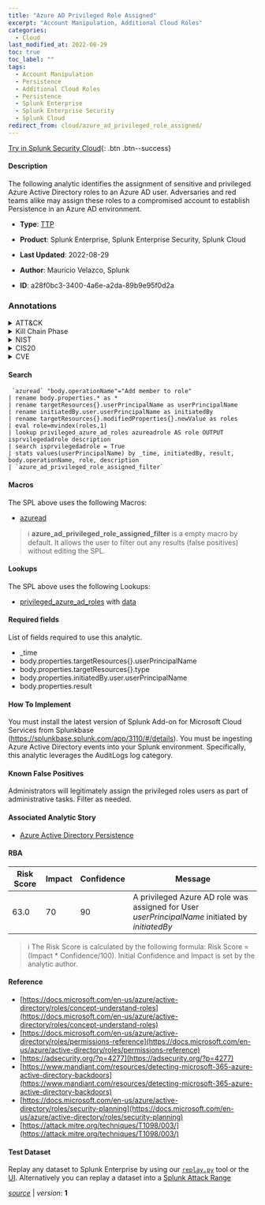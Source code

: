 ```yaml
---
title: "Azure AD Privileged Role Assigned"
excerpt: "Account Manipulation, Additional Cloud Roles"
categories:
  - Cloud
last_modified_at: 2022-08-29
toc: true
toc_label: ""
tags:
  - Account Manipulation
  - Persistence
  - Additional Cloud Roles
  - Persistence
  - Splunk Enterprise
  - Splunk Enterprise Security
  - Splunk Cloud
redirect_from: cloud/azure_ad_privileged_role_assigned/
---
```




[Try in Splunk Security Cloud](https://www.splunk.com/en_us/cyber-security.html){: .btn .btn--success}

#### Description

The following analytic identifies the assignment of sensitive and privileged Azure Active Directory roles to an Azure AD user. Adversaries and red teams alike may assign these roles to a compromised account to establish Persistence in an Azure AD environment.

- **Type**: [TTP](https://github.com/splunk/security_content/wiki/Detection-Analytic-Types)
- **Product**: Splunk Enterprise, Splunk Enterprise Security, Splunk Cloud

- **Last Updated**: 2022-08-29
- **Author**: Mauricio Velazco, Splunk
- **ID**: a28f0bc3-3400-4a6e-a2da-89b9e95f0d2a

### Annotations
<details>
  <summary>ATT&CK</summary>

<div markdown="1">

#### [ATT&CK](https://attack.mitre.org/)

| ID          | Technique   | Tactic         |
| ----------- | ----------- |--------------- |
| [T1098](https://attack.mitre.org/techniques/T1098/) | Account Manipulation | Persistence |

| [T1098.003](https://attack.mitre.org/techniques/T1098/003/) | Additional Cloud Roles | Persistence |

</div>
</details>


<details>
  <summary>Kill Chain Phase</summary>

<div markdown="1">

* Installation


</div>
</details>


<details>
  <summary>NIST</summary>

<div markdown="1">

* DE.CM



</div>
</details>

<details>
  <summary>CIS20</summary>

<div markdown="1">

* CIS 10



</div>
</details>

<details>
  <summary>CVE</summary>

<div markdown="1">


</div>
</details>


#### Search

```
 `azuread` "body.operationName"="Add member to role" 
| rename body.properties.* as * 
| rename targetResources{}.userPrincipalName as userPrincipalName 
| rename initiatedBy.user.userPrincipalName as initiatedBy 
| rename targetResources{}.modifiedProperties{}.newValue as roles 
| eval role=mvindex(roles,1) 
| lookup privileged_azure_ad_roles azureadrole AS role OUTPUT isprvilegedadrole description 
| search isprvilegedadrole = True 
| stats values(userPrincipalName) by _time, initiatedBy, result, body.operationName, role, description 
| `azure_ad_privileged_role_assigned_filter`
```

#### Macros
The SPL above uses the following Macros:
* [azuread](https://github.com/splunk/security_content/blob/develop/macros/azuread.yml)

> :information_source:
> **azure_ad_privileged_role_assigned_filter** is a empty macro by default. It allows the user to filter out any results (false positives) without editing the SPL.

#### Lookups
The SPL above uses the following Lookups:

* [privileged_azure_ad_roles](https://github.com/splunk/security_content/blob/develop/lookups/privileged_azure_ad_roles.yml) with [data](https://github.com/splunk/security_content/tree/develop/lookups/privileged_azure_ad_roles.csv)



#### Required fields
List of fields required to use this analytic.
* _time
* body.properties.targetResources{}.userPrincipalName
* body.properties.targetResources{}.type
* body.properties.initiatedBy.user.userPrincipalName
* body.properties.result



#### How To Implement
You must install the latest version of Splunk Add-on for Microsoft Cloud Services from Splunkbase (https://splunkbase.splunk.com/app/3110/#/details). You must be ingesting Azure Active Directory events into your Splunk environment. Specifically, this analytic leverages the AuditLogs log category.
#### Known False Positives
Administrators will legitimately assign the privileged roles users as part of administrative tasks. Filter as needed.

#### Associated Analytic Story
* [Azure Active Directory Persistence](/stories/azure_active_directory_persistence)




#### RBA

| Risk Score  | Impact      | Confidence   | Message      |
| ----------- | ----------- |--------------|--------------|
| 63.0 | 70 | 90 | A privileged Azure AD role was assigned for User $userPrincipalName$ initiated by $initiatedBy$ |


> :information_source:
> The Risk Score is calculated by the following formula: Risk Score = (Impact * Confidence/100). Initial Confidence and Impact is set by the analytic author.


#### Reference

* [https://docs.microsoft.com/en-us/azure/active-directory/roles/concept-understand-roles](https://docs.microsoft.com/en-us/azure/active-directory/roles/concept-understand-roles)
* [https://docs.microsoft.com/en-us/azure/active-directory/roles/permissions-reference](https://docs.microsoft.com/en-us/azure/active-directory/roles/permissions-reference)
* [https://adsecurity.org/?p=4277](https://adsecurity.org/?p=4277)
* [https://www.mandiant.com/resources/detecting-microsoft-365-azure-active-directory-backdoors](https://www.mandiant.com/resources/detecting-microsoft-365-azure-active-directory-backdoors)
* [https://docs.microsoft.com/en-us/azure/active-directory/roles/security-planning](https://docs.microsoft.com/en-us/azure/active-directory/roles/security-planning)
* [https://attack.mitre.org/techniques/T1098/003/](https://attack.mitre.org/techniques/T1098/003/)



#### Test Dataset
Replay any dataset to Splunk Enterprise by using our [`replay.py`](https://github.com/splunk/attack_data#using-replaypy) tool or the [UI](https://github.com/splunk/attack_data#using-ui).
Alternatively you can replay a dataset into a [Splunk Attack Range](https://github.com/splunk/attack_range#replay-dumps-into-attack-range-splunk-server)




[*source*](https://github.com/splunk/security_content/tree/develop/detections/cloud/azure_ad_privileged_role_assigned.yml) \| *version*: **1**